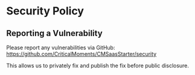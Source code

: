 # Security Policy

## Reporting a Vulnerability

Please report any vulnerabilities via GitHub: https://github.com/CriticalMoments/CMSaasStarter/security

This allows us to privately fix and publish the fix before public disclosure. 
